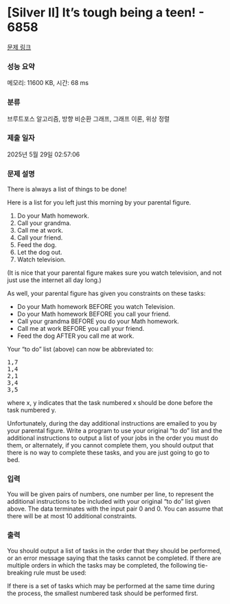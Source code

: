 # [Silver II] It’s tough being a teen! - 6858 

[문제 링크](https://www.acmicpc.net/problem/6858) 

### 성능 요약

메모리: 11600 KB, 시간: 68 ms

### 분류

브루트포스 알고리즘, 방향 비순환 그래프, 그래프 이론, 위상 정렬

### 제출 일자

2025년 5월 29일 02:57:06

### 문제 설명

<p>There is always a list of things to be done!</p>

<p>Here is a list for you left just this morning by your parental figure.</p>

<ol>
	<li>Do your Math homework.</li>
	<li>Call your grandma.</li>
	<li>Call me at work.</li>
	<li>Call your friend.</li>
	<li>Feed the dog.</li>
	<li>Let the dog out.</li>
	<li>Watch television.</li>
</ol>

<p>(It is nice that your parental figure makes sure you watch television, and not just use the internet all day long.)</p>

<p>As well, your parental figure has given you constraints on these tasks:</p>

<ul>
	<li>Do your Math homework BEFORE you watch Television.</li>
	<li>Do your Math homework BEFORE you call your friend.</li>
	<li>Call your grandma BEFORE you do your Math homework.</li>
	<li>Call me at work BEFORE you call your friend.</li>
	<li>Feed the dog AFTER you call me at work.</li>
</ul>

<p>Your “to do” list (above) can now be abbreviated to:</p>

<pre>1,7
1,4
2,1
3,4
3,5
</pre>

<p>where x, y indicates that the task numbered x should be done before the task numbered y.</p>

<p>Unfortunately, during the day additional instructions are emailed to you by your parental figure. Write a program to use your original “to do” list and the additional instructions to output a list of your jobs in the order you must do them, or alternately, if you cannot complete them, you should output that there is no way to complete these tasks, and you are just going to go to bed.</p>

### 입력 

 <p>You will be given pairs of numbers, one number per line, to represent the additional instructions to be included with your original “to do” list given above. The data terminates with the input pair 0 and 0. You can assume that there will be at most 10 additional constraints.</p>

### 출력 

 <p>You should output a list of tasks in the order that they should be performed, or an error message saying that the tasks cannot be completed. If there are multiple orders in which the tasks may be completed, the following tie-breaking rule must be used:</p>

<p>If there is a set of tasks which may be performed at the same time during the process, the smallest numbered task should be performed first.</p>

